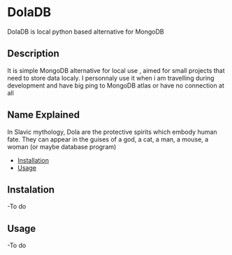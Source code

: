 # DolaDB
DolaDB is local python based alternative for MongoDB

## Description
It is simple MongoDB alternative for local use , aimed for small projects that need to store data localy.
I personnaly use it when i am travelling during development and have big ping to MongoDB atlas or have no connection at all

## Name Explained
In Slavic mythology, Dola are the protective spirits which embody human fate. They can appear in the guises of a god, a cat, a man, a mouse, a woman (or maybe database program)

- [Installation](#installation)
- [Usage](#usage)

## Instalation
 -To do
 
## Usage
 -To do
